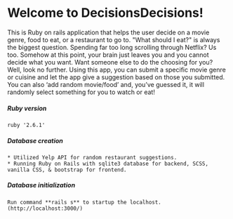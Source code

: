 # Welcome to DecisionsDecisions!

This is Ruby on rails application that helps the user decide on a movie genre, food to eat, or a restaurant to go to.
"What should I eat?" is always the biggest question. Spending far too long scrolling through Netflix? Us too.
Somehow at this point, your brain just leaves you and you cannot decide what you want. Want someone else to do the choosing for you? Well, look no further. Using this app, you can submit a specific movie genre or cuisine and let the app give a suggestion based on those you submitted. You can also ‘add random movie/food’ and, you’ve guessed it, it will randomly select something for you to watch or eat!



##### Ruby version
    ruby '2.6.1'

##### Database creation
    * Utilized Yelp API for random restaurant suggestions. 
    * Running Ruby on Rails with sqlite3 database for backend, SCSS, vanilla CSS, & bootstrap for frontend.

##### Database initialization
    Run command **rails s** to startup the localhost.(http://localhost:3000/)


